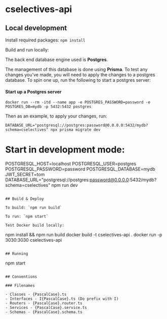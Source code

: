 # cselectives-api

## Local development

Install required packages: `npm install`

Build and run locally:

The back end database engine used is **Postgres**.

The management of this database is done using **Prisma**. 
To test any changes you've made, you will need to apply the changes to a postgres database. To spin one up, run the following to start a postgres server:

#### Start up a Postgres server

```
docker run --rm -itd --name app -e POSTGRES_PASSWORD=password -e POSTGRES_DB=mydb -p 5432:5432 postgres
```

Then as an example, to apply your changes, run:

```
DATABASE_URL="postgresql://postgres:password@0.0.0.0:5432/mydb?schema=cselectives" npx prisma migrate dev
```
# Start in development mode:
POSTGRESQL_HOST=localhost POSTGRESQL_USER=postgres POSTGRESQL_PASSWORD=password POSTGRESQL_DATABASE=mydb JWT_SECRET=tom DATABASE_URL="postgresql://postgres:password@0.0.0.0:5432/mydb?schema=cselectives" npm run dev
```

## Build & Deploy

To build: `npm run build`

To run: `npm start`

Test Docker build locally:

```
npm install && npm run build
docker build -t cselectives-api .
docker run -p 3030:3030 cselectives-api
```

## Running

```
npm start
```

## Conventions

### Filenames

- Classes - {PascalCase}.ts
- Interfaces - I{PascalCase}.ts (Do prefix with I)
- Routers - {PascalCase}.router.ts
- Services - {PascalCase}.service.ts
- Schemas - {PascalCase}.schema.ts
